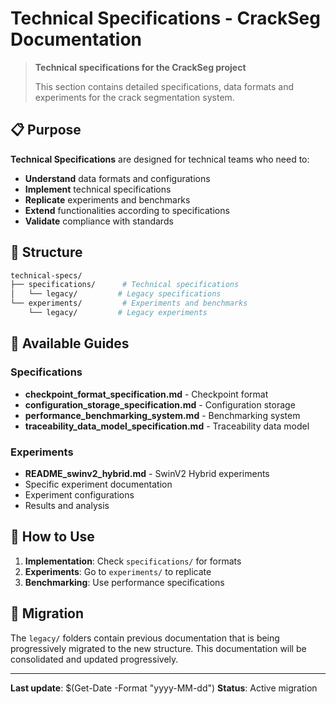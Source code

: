 # Technical Specifications - CrackSeg Documentation

> **Technical specifications for the CrackSeg project**
>
> This section contains detailed specifications, data formats and experiments for the crack
> segmentation system.

## 📋 Purpose

**Technical Specifications** are designed for technical teams who need to:

- **Understand** data formats and configurations
- **Implement** technical specifications
- **Replicate** experiments and benchmarks
- **Extend** functionalities according to specifications
- **Validate** compliance with standards

## 📁 Structure

```bash
technical-specs/
├── specifications/      # Technical specifications
│   └── legacy/         # Legacy specifications
└── experiments/         # Experiments and benchmarks
    └── legacy/         # Legacy experiments
```

## 🔬 Available Guides

### **Specifications**

- **checkpoint_format_specification.md** - Checkpoint format
- **configuration_storage_specification.md** - Configuration storage
- **performance_benchmarking_system.md** - Benchmarking system
- **traceability_data_model_specification.md** - Traceability data model

### **Experiments**

- **README_swinv2_hybrid.md** - SwinV2 Hybrid experiments
- Specific experiment documentation
- Experiment configurations
- Results and analysis

## 📖 How to Use

1. **Implementation**: Check `specifications/` for formats
2. **Experiments**: Go to `experiments/` to replicate
3. **Benchmarking**: Use performance specifications

## 🔄 Migration

The `legacy/` folders contain previous documentation that is being progressively migrated to the
new structure. This documentation will be consolidated and updated progressively.

---

**Last update**: $(Get-Date -Format "yyyy-MM-dd")
**Status**: Active migration
